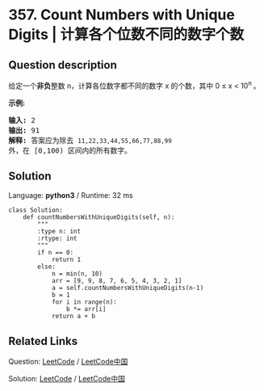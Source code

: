 # 357. Count Numbers with Unique Digits | 计算各个位数不同的数字个数

## Question description

<!--If you want to use the English description, use <p>Given a <b>non-negative</b> integer n, count all numbers with unique digits, x, where 0 &le; x &lt; 10<sup>n</sup>.</p>

<div>
<p><strong>Example:</strong></p>

<pre>
<strong>Input: </strong><span id="example-input-1-1">2</span>
<strong>Output: </strong><span id="example-output-1">91 
<strong>Explanation: </strong></span>The answer should be the total numbers in the range of 0 &le; x &lt; 100, 
&nbsp;            excluding <code>11,22,33,44,55,66,77,88,99</code>
</pre>
</div> instead-->
<p>给定一个<strong>非负</strong>整数 n，计算各位数字都不同的数字 x 的个数，其中 0 &le; x &lt; 10<sup>n&nbsp;</sup>。</p>

<p><strong>示例:</strong></p>

<pre><strong>输入: </strong>2
<strong>输出: </strong>91 
<strong>解释: </strong>答案应为除去 <code>11,22,33,44,55,66,77,88,99 </code>外，在 [0,100) 区间内的所有数字。
</pre>




## Solution

Language: **python3**  /  Runtime: 32 ms

```python3
class Solution:
    def countNumbersWithUniqueDigits(self, n):
        """
        :type n: int
        :rtype: int
        """
        if n == 0:
            return 1
        else:
            n = min(n, 10)
            arr = [9, 9, 8, 7, 6, 5, 4, 3, 2, 1]
            a = self.countNumbersWithUniqueDigits(n-1)
            b = 1
            for i in range(n):
                b *= arr[i]
            return a + b

```



## Related Links

Question: [LeetCode](https://leetcode.com/problems/count-numbers-with-unique-digits/description/)  /  [LeetCode中国](https://leetcode-cn.com/problems/count-numbers-with-unique-digits/description/)

Solution: [LeetCode](https://leetcode.com/articles/count-numbers-with-unique-digits/)  /  [LeetCode中国](https://leetcode-cn.com/articles/count-numbers-with-unique-digits/)